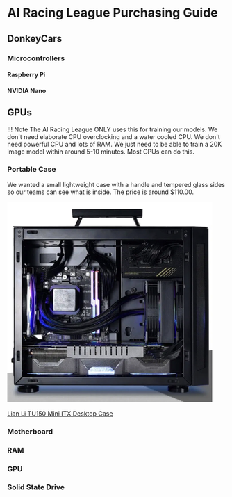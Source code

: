 # AI Racing League Purchasing Guide

## DonkeyCars

### Microcontrollers

#### Raspberry Pi

#### NVIDIA Nano

## GPUs

!!! Note
    The AI Racing League ONLY uses this for training our models.  We don't need elaborate CPU overclocking and a water cooled CPU.  We don't need powerful CPU and lots of RAM.  We just need to be able to train a 20K image model within around 5-10 minutes.  Most GPUs can do this.

### Portable Case

We wanted a small lightweight case with a handle and tempered glass sides so our teams can see what is inside.  The price is around $110.00.

![Li TU150 Mini ITX Desktop Case](../img/GPU-case-with-handle.png)

[Lian Li TU150 Mini ITX Desktop Case](https://lian-li.com/product/pc-tu150/?cn-reloaded=1)


### Motherboard

### RAM

### GPU

### Solid State Drive